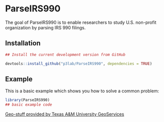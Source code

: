 
# ParseIRS990 

<!-- badges: start -->
<!-- badges: end -->

The goal of ParseIRS990 is to enable researchers to study U.S. non-profit organization by parsing IRS 990 filings.

## Installation

``` r
## Install the current development version from GitHub

devtools::install_github("p3lab/ParseIRS990", dependencies = TRUE)

```

## Example

This is a basic example which shows you how to solve a common problem:

``` r
library(ParseIRS990)
## basic example code
```

<a href="https://geoservices.tamu.edu">
    Geo-stuff provided by Texas A&M University GeoServices
</a>
